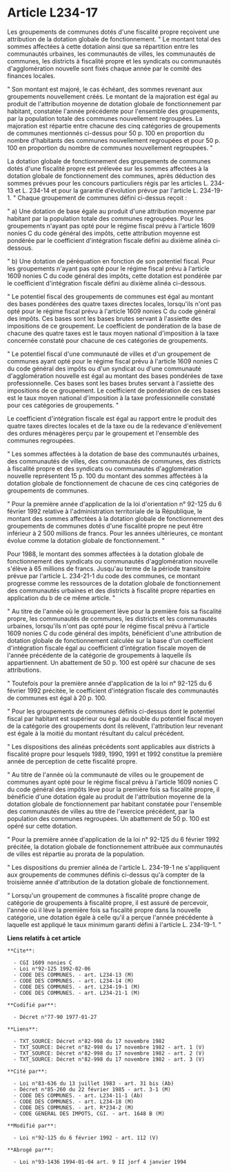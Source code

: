 # Article L234-17

Les groupements de communes dotés d'une fiscalité propre reçoivent une attribution de la dotation globale de fonctionnement.
" Le montant total des sommes affectées à cette dotation ainsi que sa répartition entre les communautés urbaines, les
communautés de villes, les communautés de communes, les districts à fiscalité propre et les syndicats ou communautés
d'agglomération nouvelle sont fixés chaque année par le comité des finances locales.

" Son montant est majoré, le cas échéant, des sommes revenant aux groupements nouvellement créés. Le montant de la majoration
est égal au produit de l'attribution moyenne de dotation globale de fonctionnement par habitant, constatée l'année précédente
pour l'ensemble des groupements, par la population totale des communes nouvellement regroupées. La majoration est répartie
entre chacune des cinq catégories de groupements de communes mentionnés ci-dessus pour 50 p. 100 en proportion du nombre
d'habitants des communes nouvellement regroupées et pour 50 p. 100 en proportion du nombre de communes nouvellement
regroupées. "

La dotation globale de fonctionnement des groupements de communes dotés d'une fiscalité propre est prélevée sur les sommes
affectées à la dotation globale de fonctionnement des communes, après déduction des sommes prévues pour les concours
particuliers régis par les articles L. 234-13 et L. 234-14 et pour la garantie d'évolution prévue par l'article L. 234-19-1.
" Chaque groupement de communes défini ci-dessus reçoit :

" a) Une dotation de base égale au produit d'une attribution moyenne par habitant par la population totale des communes
regroupées. Pour les groupements n'ayant pas opté pour le régime fiscal prévu à l'article 1609 nonies C du code général des
impôts, cette attribution moyenne est pondérée par le coefficient d'intégration fiscale défini au dixième alinéa ci-dessous.

" b) Une dotation de péréquation en fonction de son potentiel fiscal. Pour les groupements n'ayant pas opté pour le régime
fiscal prévu à l'article 1609 nonies C du code général des impôts, cette dotation est pondérée par le coefficient
d'intégration fiscale défini au dixième alinéa ci-dessous.

" Le potentiel fiscal des groupements de communes est égal au montant des bases pondérées des quatre taxes directes locales,
lorsqu'ils n'ont pas opté pour le régime fiscal prévu à l'article 1609 nonies C du code général des impôts. Ces bases sont
les bases brutes servant à l'assiette des impositions de ce groupement. Le coefficient de pondération de la base de chacune
des quatre taxes est le taux moyen national d'imposition à la taxe concernée constaté pour chacune de ces catégories de
groupements.

" Le potentiel fiscal d'une communauté de villes et d'un groupement de communes ayant opté pour le régime fiscal prévu à
l'article 1609 nonies C du code général des impôts ou d'un syndicat ou d'une communauté d'agglomération nouvelle est égal au
montant des bases pondérées de taxe professionnelle. Ces bases sont les bases brutes servant à l'assiette des impositions de
ce groupement. Le coefficient de pondération de ces bases est le taux moyen national d'imposition à la taxe professionnelle
constaté pour ces catégories de groupements. "

Le coefficient d'intégration fiscale est égal au rapport entre le produit des quatre taxes directes locales et de la taxe ou
de la redevance d'enlèvement des ordures ménagères perçu par le groupement et l'ensemble des communes regroupées.

" Les sommes affectées à la dotation de base des communautés urbaines, des communautés de villes, des communautés de
communes, des districts à fiscalité propre et des syndicats ou communautés d'agglomération nouvelle représentent 15 p. 100 du
montant des sommes affectées à la dotation globale de fonctionnement de chacune de ces cinq catégories de groupements de
communes.

" Pour la première année d'application de la loi d'orientation n° 92-125 du 6 février 1992 relative à l'administration
territoriale de la République, le montant des sommes affectées à la dotation globale de fonctionnement des groupements de
communes dotés d'une fiscalité propre ne peut être inférieur à 2 500 millions de francs. Pour les années ultérieures, ce
montant évolue comme la dotation globale de fonctionnement. "

Pour 1988, le montant des sommes affectées à la dotation globale de fonctionnement des syndicats ou communautés
d'agglomération nouvelle s'élève à 65 millions de francs. Jusqu'au terme de la période transitoire prévue par l'article L.
234-21-1 du code des communes, ce montant progresse comme les ressources de la dotation globale de fonctionnement des
communautés urbaines et des districts à fiscalité propre réparties en application du b de ce même article. "

" Au titre de l'année où le groupement lève pour la première fois sa fiscalité propre, les communautés de communes, les
districts et les communautés urbaines, lorsqu'ils n'ont pas opté pour le régime fiscal prévu à l'article 1609 nonies C du
code général des impôts, bénéficient d'une attribution de dotation globale de fonctionnement calculée sur la base d'un
coefficient d'intégration fiscale égal au coefficient d'intégration fiscale moyen de l'année précédente de la catégorie de
groupements à laquelle ils appartiennent. Un abattement de 50 p. 100 est opéré sur chacune de ses attributions.

" Toutefois pour la première année d'application de la loi n° 92-125 du 6 février 1992 précitée, le coefficient d'intégration
fiscale des communautés de communes est égal à 20 p. 100.

" Pour les groupements de communes définis ci-dessus dont le potentiel fiscal par habitant est supérieur ou égal au double du
potentiel fiscal moyen de la catégorie des groupements dont ils relèvent, l'attribution leur revenant est égale à la moitié
du montant résultant du calcul précédent.

" Les dispositions des alinéas précédents sont applicables aux districts à fiscalité propre pour lesquels 1989, 1990, 1991 et
1992 constitue la première année de perception de cette fiscalité propre.

" Au titre de l'année où la communauté de villes ou le groupement de communes ayant opté pour le régime fiscal prévu à
l'article 1609 nonies C du code général des impôts lève pour la première fois sa fiscalité propre, il bénéficie d'une
dotation égale au produit de l'attribution moyenne de la dotation globale de fonctionnement par habitant constatée pour
l'ensemble des communautés de villes au titre de l'exercice précédent, par la population des communes regroupées. Un
abattement de 50 p. 100 est opéré sur cette dotation.

" Pour la première année d'application de la loi n° 92-125 du 6 février 1992 précitée, la dotation globale de fonctionnement
attribuée aux communautés de villes est répartie au prorata de la population.

" Les dispositions du premier alinéa de l'article L. 234-19-1 ne s'appliquent aux groupements de communes définis ci-dessus
qu'à compter de la troisième année d'attribution de la dotation globale de fonctionnement.

" Lorsqu'un groupement de communes à fiscalité propre change de catégorie de groupements à fiscalité propre, il est assuré de
percevoir, l'année où il lève la première fois sa fiscalité propre dans la nouvelle catégorie, une dotation égale à celle
qu'il a perçue l'année précédente à laquelle est appliqué le taux minimum garanti défini à l'article L. 234-19-1. "

**Liens relatifs à cet article**

	**Cite**:

	  - CGI 1609 nonies C
	  - Loi n°92-125 1992-02-06
	  - CODE DES COMMUNES. - art. L234-13 (M)
	  - CODE DES COMMUNES. - art. L234-14 (M)
	  - CODE DES COMMUNES. - art. L234-19-1 (M)
	  - CODE DES COMMUNES. - art. L234-21-1 (M)

	**Codifié par**:

	  - Décret n°77-90 1977-01-27

	**Liens**:

	  - TXT_SOURCE: Décret n°82-998 du 17 novembre 1982
	  - TXT_SOURCE: Décret n°82-998 du 17 novembre 1982 - art. 1 (V)
	  - TXT_SOURCE: Décret n°82-998 du 17 novembre 1982 - art. 2 (V)
	  - TXT_SOURCE: Décret n°82-998 du 17 novembre 1982 - art. 3 (V)

	**Cité par**:

	  - Loi n°83-636 du 13 juillet 1983 - art. 31 bis (Ab)
	  - Décret n°85-260 du 22 février 1985 - art. 3-1 (M)
	  - CODE DES COMMUNES. - art. L234-11-1 (Ab)
	  - CODE DES COMMUNES. - art. L234-18 (M)
	  - CODE DES COMMUNES. - art. R*234-2 (M)
	  - CODE GENERAL DES IMPOTS, CGI. - art. 1648 B (M)

	**Modifié par**:

	  - Loi n°92-125 du 6 février 1992 - art. 112 (V)

	**Abrogé par**:

	  - Loi n°93-1436 1994-01-04 art. 9 II jorf 4 janvier 1994
